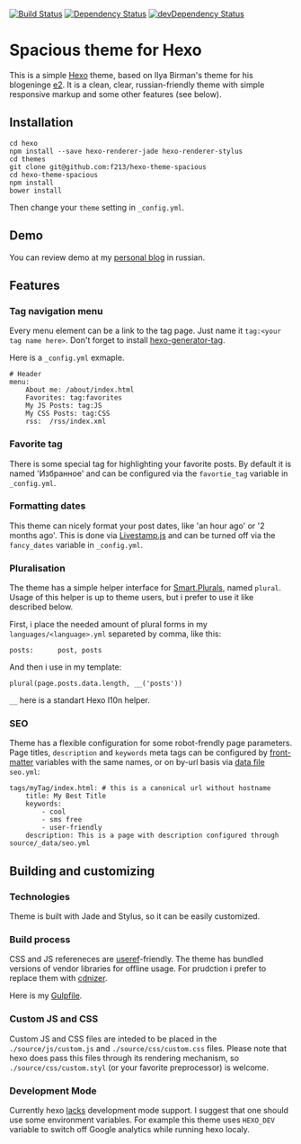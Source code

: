 [![Build Status](https://travis-ci.org/f213/hexo-theme-spacious.svg?branch=master)](https://travis-ci.org/f213/hexo-theme-spacious) [![Dependency  Status](https://david-dm.org/f213/hexo-theme-spacious.svg)](https://david-dm.org/f213/hexo-theme-spacious) [![devDependency Status](https://david-dm.org/f213/hexo-theme-spacious/dev-status.svg)](https://david-dm.org/f213/hexo-theme-spacious#info=devDependencies)
# Spacious theme for Hexo

This is a simple [Hexo](http://hexo.io) theme, based on Ilya Birman's theme for his blogeninge [e2](http://blogengine.ru). It is a clean, clear, russian-friendly theme with simple responsive markup and some other features (see below).

## Installation
```
cd hexo
npm install --save hexo-renderer-jade hexo-renderer-stylus
cd themes
git clone git@github.com:f213/hexo-theme-spacious
cd hexo-theme-spacious
npm install
bower install
```
Then change your `theme` setting in `_config.yml`.

## Demo
You can review demo at my [personal blog](https://f213.in) in russian.

## Features
### Tag navigation menu
Every menu element can be a link to the tag page. Just name it `tag:<your tag name here>`. Don't forget to install [hexo-generator-tag](https://github.com/hexojs/hexo-generator-tag).

Here is a `_config.yml` exmaple.
```
# Header
menu:
    About me: /about/index.html
    Favorites: tag:favorites
    My JS Posts: tag:JS
    My CSS Posts: tag:CSS 
    rss:  /rss/index.xml
```    

### Favorite tag
There is some special tag for highlighting your favorite posts. By default it is named 'Избранное' and can be configured via the `favortie_tag` variable in `_config.yml`.

### Formatting dates
This theme can nicely format your post dates, like 'an hour ago' or '2 months ago'. This is done via [Livestamp.js](https://github.com/mattbradley/livestampjs) and can be turned off via the `fancy_dates` variable in `_config.yml`.

### Pluralisation
The theme has a simple helper interface for [Smart.Plurals](https://github.com/scottrippey/Smart-Plurals), named `plural`. Usage of this helper is up to theme users, but i prefer to use it like described below.

First, i place the needed amount of plural forms in my `languages/<language>.yml` separeted by comma, like this:
```
posts:      post, posts
```
And then i use in my template:
```
plural(page.posts.data.length, __('posts'))
```
`__` here is a standart Hexo l10n helper.
### SEO
Theme has a flexible configuration for some robot-frendly page parameters. Page titles, `description` and `keywords` meta tags
can be configured by [front-matter](https://hexo.io/docs/front-matter.html) variables with the same names, or on by-url basis
via [data file](https://hexo.io/docs/data-files.html) `seo.yml`:
```
tags/myTag/index.html: # this is a canonical url without hostname
    title: My Best Title
    keywords:
        - cool
        - sms free
        - user-friendly
    description: This is a page with description configured through source/_data/seo.yml    
```

## Building and customizing
### Technologies
Theme is built with Jade and Stylus, so it can be easily customized.

### Build process
CSS and JS refereneces are [useref](https://github.com/digisfera/useref)-friendly. The theme has bundled versions of vendor libraries for offline usage. For prudction i prefer to replace them with [cdnizer](https://github.com/OverZealous/cdnizer). 

Here is my [Gulpfile](https://gist.github.com/f213/0d03c8d3bf8e5dd78969).

### Custom JS and CSS
Custom JS and CSS files are inteded to be placed in the `./source/js/custom.js` and `./source/css/custom.css` files. Please note that hexo does pass this files through its rendering mechanism, so `./source/css/custom.styl` (or your favorite preprocessor) is welcome.

### Development Mode
Currently hexo [lacks](https://github.com/hexojs/hexo/issues/371) development mode support. I suggest that one should use some environment variables. For example this theme uses `HEXO_DEV` variable to switch off Google analytics while running hexo localy.

